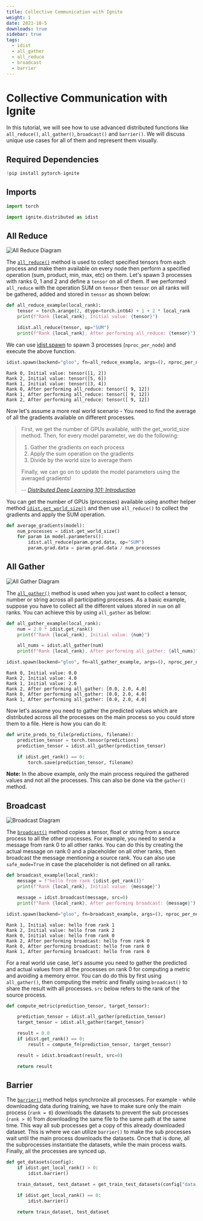 ```yaml
---
title: Collective Communication with Ignite
weight: 1
date: 2021-10-5
downloads: true
sidebar: true
tags:
  - idist
  - all_gather
  - all_reduce
  - broadcast
  - barrier
---
```


# Collective Communication with Ignite

In this tutorial, we will see how to use advanced distributed functions like `all_reduce()`, `all_gather()`, `broadcast()` and `barrier()`. We will discuss unique use cases for all of them and represent them visually.

<!--more-->

## Required Dependencies


```python
!pip install pytorch-ignite
```

## Imports


```python
import torch

import ignite.distributed as idist
```

## All Reduce

![All Reduce Diagram](https://github.com/pytorch-ignite/examples/blob/main/tutorials/assets/all-reduce.png?raw=1)

The [`all_reduce()`](https://pytorch.org/ignite/distributed.html#ignite.distributed.utils.all_reduce) method is used to collect specified tensors from each process and make them available on every node then perform a specified operation (sum, product, min, max, etc) on them. Let's spawn 3 processes with ranks 0, 1 and 2 and define a `tensor` on all of them. If we performed `all_reduce` with the operation SUM on `tensor` then `tensor` on all ranks will be gathered, added and stored in `tensor` as shown below:


```python
def all_reduce_example(local_rank):
    tensor = torch.arange(2, dtype=torch.int64) + 1 + 2 * local_rank
    print(f"Rank {local_rank}, Initial value: {tensor}")

    idist.all_reduce(tensor, op="SUM")
    print(f"Rank {local_rank}, After performing all_reduce: {tensor}")
```

We can use [idist.spawn](https://pytorch.org/ignite/distributed.html#ignite.distributed.utils.spawn) to spawn 3 processes (`nproc_per_node`) and execute the above function.


```python
idist.spawn(backend="gloo", fn=all_reduce_example, args=(), nproc_per_node=3)
```

    Rank 0, Initial value: tensor([1, 2])
    Rank 2, Initial value: tensor([5, 6])
    Rank 1, Initial value: tensor([3, 4])
    Rank 0, After performing all_reduce: tensor([ 9, 12])
    Rank 1, After performing all_reduce: tensor([ 9, 12])
    Rank 2, After performing all_reduce: tensor([ 9, 12])


Now let's assume a more real world scenario - You need to find the average of all the gradients available on different processes. 

> First, we get the number of GPUs available, with the get_world_size method. Then, for every model parameter, we do the following:
>
>    1. Gather the gradients on each process
>    2. Apply the sum operation on the gradients
>    3. Divide by the world size to average them
>
> Finally, we can go on to update the model parameters using the averaged gradients!
>
> -- <cite>[Distributed Deep Learning 101: Introduction](https://towardsdatascience.com/distributed-deep-learning-101-introduction-ebfc1bcd59d9)</cite>

You can get the number of GPUs (processes) available using another helper method [`idist.get_world_size()`](https://pytorch.org/ignite/distributed.html#ignite.distributed.utils.get_world_size) and then use `all_reduce()` to collect the gradients and apply the SUM operation.


```python
def average_gradients(model):
    num_processes = idist.get_world_size()
    for param in model.parameters():
        idist.all_reduce(param.grad.data, op="SUM")
        param.grad.data = param.grad.data / num_processes
```

## All Gather

![All Gather Diagram](https://github.com/pytorch-ignite/examples/blob/main/tutorials/assets/all-gather.png?raw=1)

The [`all_gather()`](https://pytorch.org/ignite/distributed.html#ignite.distributed.utils.all_gather) method is used when you just want to collect a tensor, number or string across all participating processes. As a basic example, suppose you have to collect all the different values stored in `num` on all ranks. You can achieve this by using `all_gather` as below:


```python
def all_gather_example(local_rank):
    num = 2.0 * idist.get_rank()
    print(f"Rank {local_rank}, Initial value: {num}")

    all_nums = idist.all_gather(num)
    print(f"Rank {local_rank}, After performing all_gather: {all_nums}")
```


```python
idist.spawn(backend="gloo", fn=all_gather_example, args=(), nproc_per_node=3)
```

    Rank 0, Initial value: 0.0
    Rank 2, Initial value: 4.0
    Rank 1, Initial value: 2.0
    Rank 2, After performing all_gather: [0.0, 2.0, 4.0]
    Rank 0, After performing all_gather: [0.0, 2.0, 4.0]
    Rank 1, After performing all_gather: [0.0, 2.0, 4.0]


Now let's assume you need to gather the predicted values which are distributed across all the processes on the main process so you could store them to a file. Here is how you can do it: 


```python
def write_preds_to_file(predictions, filename):
    prediction_tensor = torch.tensor(predictions)
    prediction_tensor = idist.all_gather(prediction_tensor)

    if idist.get_rank() == 0:
        torch.save(prediction_tensor, filename)
```

**Note:** In the above example, only the main process required the gathered values and not all the processes. This can also be done via the `gather()` method.

## Broadcast

![Broadcast Diagram](https://github.com/pytorch-ignite/examples/blob/main/tutorials/assets/broadcast.png?raw=1)

The [`broadcast()`](https://pytorch.org/ignite/distributed.html#ignite.distributed.utils.broadcast) method copies a tensor, float or string from a source process to all the other processes. For example, you need to send a message from rank 0 to all other ranks. You can do this by creating the actual message on rank 0 and a placeholder on all other ranks, then broadcast the message mentioning a source rank. You can also use `safe_mode=True` in case the placeholder is not defined on all ranks. 


```python
def broadcast_example(local_rank):
    message = f"hello from rank {idist.get_rank()}"
    print(f"Rank {local_rank}, Initial value: {message}")

    message = idist.broadcast(message, src=0)
    print(f"Rank {local_rank}, After performing broadcast: {message}")
```


```python
idist.spawn(backend="gloo", fn=broadcast_example, args=(), nproc_per_node=3)
```

    Rank 1, Initial value: hello from rank 1
    Rank 2, Initial value: hello from rank 2
    Rank 0, Initial value: hello from rank 0
    Rank 2, After performing broadcast: hello from rank 0
    Rank 0, After performing broadcast: hello from rank 0
    Rank 1, After performing broadcast: hello from rank 0


For a real world use case, let's assume you need to gather the predicted and actual values from all the processes on rank 0 for computing a metric and avoiding a memory error. You can do do this by first using `all_gather()`, then computing the metric and finally using `broadcast()` to share the result with all processes. `src` below refers to the rank of the source process.


```python
def compute_metric(prediction_tensor, target_tensor):

    prediction_tensor = idist.all_gather(prediction_tensor)
    target_tensor = idist.all_gather(target_tensor)

    result = 0.0
    if idist.get_rank() == 0:
        result = compute_fn(prediction_tensor, target_tensor)

    result = idist.broadcast(result, src=0)

    return result
```

## Barrier

The [`barrier()`](https://pytorch.org/ignite/distributed.html#ignite.distributed.utils.barrier) method helps synchronize all processes. For example - while downloading data during training, we have to make sure only the main process (`rank = 0`) downloads the datasets to prevent the sub processes (`rank > 0`) from downloading the same file to the same path at the same time. This way all sub processes get a copy of this already downloaded dataset. This is where we can utilize `barrier()` to make the sub processes wait until the main process downloads the datasets. Once that is done, all the subprocesses instantiate the datasets, while the main process waits. Finally, all the processes are synced up.


```python
def get_datasets(config):
    if idist.get_local_rank() > 0:
        idist.barrier()

    train_dataset, test_dataset = get_train_test_datasets(config["data_path"])

    if idist.get_local_rank() == 0:
        idist.barrier()

    return train_dataset, test_dataset
```
